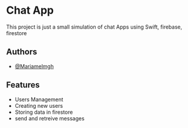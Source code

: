 
# Chat App 

This project is just a small simulation of chat Apps 
using Swift, firebase, firestore


## Authors

- [@Mariamelmgh](https://github.com/Mariamelmgh)


## Features

- Users Management
- Creating new users
- Storing data in firestore
- send and retreive messages

